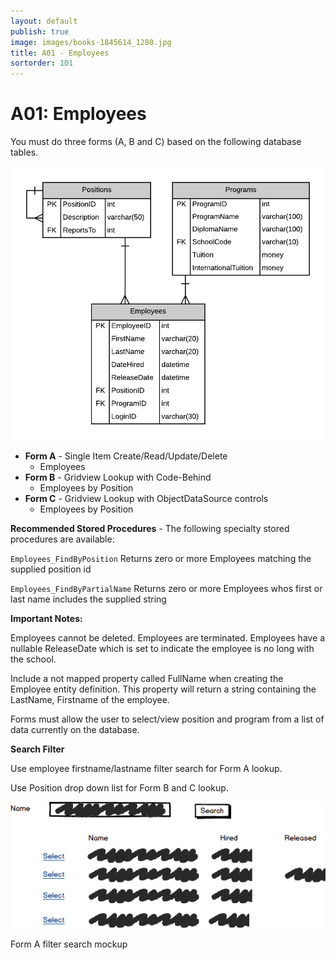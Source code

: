 ```yaml
---
layout: default
publish: true
image: images/books-1845614_1280.jpg
title: A01 - Employees
sortorder: 101
---
```

# A01: Employees

You must do three forms (A, B and C) based on the following database tables.

![](A01.png)

- **Form A** - Single Item Create/Read/Update/Delete
  - Employees
- **Form B** - Gridview Lookup with Code-Behind
  - Employees by Position
- **Form C** - Gridview Lookup with ObjectDataSource controls
  - Employees by Position 


**Recommended Stored Procedures** - The following specialty stored procedures are available:

`Employees_FindByPosition`  Returns zero or more Employees matching the supplied position id

`Employees_FindByPartialName` Returns zero or more Employees whos first or last name includes the supplied string

**Important Notes:** 

Employees cannot be deleted. Employees are terminated. Employees have a nullable ReleaseDate which is set to indicate the employee is no long with the school.

Include a not mapped property called FullName when creating the Employee entity definition. This property will return a string containing the LastName, Firstname of the employee.

Forms must allow the user to select/view position and program from a list of data currently on the database.

**Search Filter**

Use employee firstname/lastname filter search for Form A lookup.

Use Position drop down list for Form B and C lookup.

![](A01Mockup.png)

Form A filter search mockup